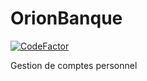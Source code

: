 # OrionBanque

[![CodeFactor](https://www.codefactor.io/repository/github/ccharlier/orionbanque/badge/master)](https://www.codefactor.io/repository/github/ccharlier/orionbanque/overview/master)

Gestion de comptes personnel
